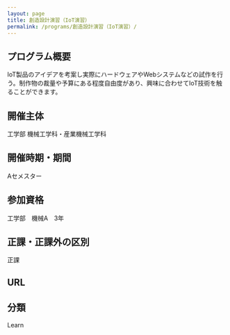 ```yaml
---
layout: page
title: 創造設計演習（IoT演習）
permalink: /programs/創造設計演習（IoT演習）/
---
```


<!-- # 創造設計演習（IoT演習） -->

## プログラム概要
IoT製品のアイデアを考案し実際にハードウェアやWebシステムなどの試作を行う。制作物の裁量や予算にある程度自由度があり、興味に合わせてIoT技術を触ることができます。

## 開催主体
工学部 機械工学科・産業機械工学科

## 開催時期・期間
Aセメスター

## 参加資格
工学部　機械A　3年

## 正課・正課外の区別
正課

## URL


## 分類
Learn
